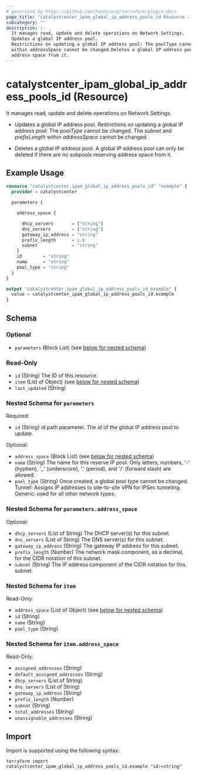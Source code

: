 ```yaml
---
# generated by https://github.com/hashicorp/terraform-plugin-docs
page_title: "catalystcenter_ipam_global_ip_address_pools_id Resource - terraform-provider-catalystcenter"
subcategory: ""
description: |-
  It manages read, update and delete operations on Network Settings.
  Updates a global IP address pool.
  Restrictions on updating a global IP address pool: The poolType cannot be changed. The subnet and prefixLength
  within addressSpace cannot be changed.Deletes a global IP address pool.  A global IP address pool can only be deleted if there are no subpools reserving
  address space from it.
---
```


# catalystcenter_ipam_global_ip_address_pools_id (Resource)

It manages read, update and delete operations on Network Settings.

- Updates a global IP address pool.
Restrictions on updating a global IP address pool: The *poolType* cannot be changed. The *subnet* and *prefixLength*
within *addressSpace* cannot be changed.

- Deletes a global IP address pool.  A global IP address pool can only be deleted if there are no subpools reserving
address space from it.

## Example Usage

```terraform
resource "catalystcenter_ipam_global_ip_address_pools_id" "example" {
  provider = catalystcenter

  parameters {

    address_space {

      dhcp_servers       = ["string"]
      dns_servers        = ["string"]
      gateway_ip_address = "string"
      prefix_length      = 1.0
      subnet             = "string"
    }
    id        = "string"
    name      = "string"
    pool_type = "string"
  }
}

output "catalystcenter_ipam_global_ip_address_pools_id_example" {
  value = catalystcenter_ipam_global_ip_address_pools_id.example
}
```

<!-- schema generated by tfplugindocs -->
## Schema

### Optional

- `parameters` (Block List) (see [below for nested schema](#nestedblock--parameters))

### Read-Only

- `id` (String) The ID of this resource.
- `item` (List of Object) (see [below for nested schema](#nestedatt--item))
- `last_updated` (String)

<a id="nestedblock--parameters"></a>
### Nested Schema for `parameters`

Required:

- `id` (String) id path parameter. The *id* of the global IP address pool to update.

Optional:

- `address_space` (Block List) (see [below for nested schema](#nestedblock--parameters--address_space))
- `name` (String) The name for this reserve IP pool. Only letters, numbers, '-' (hyphen), '_' (underscore), '.' (period), and '/' (forward slash) are allowed.
- `pool_type` (String) Once created, a global pool type cannot be changed. Tunnel: Assigns IP addresses to site-to-site VPN for IPSec tunneling. Generic: used for all other network types.

<a id="nestedblock--parameters--address_space"></a>
### Nested Schema for `parameters.address_space`

Optional:

- `dhcp_servers` (List of String) The DHCP server(s) for this subnet.
- `dns_servers` (List of String) The DNS server(s) for this subnet.
- `gateway_ip_address` (String) The gateway IP address for this subnet.
- `prefix_length` (Number) The network mask component, as a decimal, for the CIDR notation of this subnet.
- `subnet` (String) The IP address component of the CIDR notation for this subnet.



<a id="nestedatt--item"></a>
### Nested Schema for `item`

Read-Only:

- `address_space` (List of Object) (see [below for nested schema](#nestedobjatt--item--address_space))
- `id` (String)
- `name` (String)
- `pool_type` (String)

<a id="nestedobjatt--item--address_space"></a>
### Nested Schema for `item.address_space`

Read-Only:

- `assigned_addresses` (String)
- `default_assigned_addresses` (String)
- `dhcp_servers` (List of String)
- `dns_servers` (List of String)
- `gateway_ip_address` (String)
- `prefix_length` (Number)
- `subnet` (String)
- `total_addresses` (String)
- `unassignable_addresses` (String)

## Import

Import is supported using the following syntax:

```shell
terraform import catalystcenter_ipam_global_ip_address_pools_id.example "id:=string"
```
